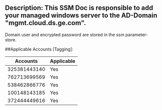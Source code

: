 ## Description: This SSM Doc is responsible to add your managed windows server to the AD-Domain "mgmt.cloud.ds.ge.com".
Domain user and encrypted password are stored in the ssm parameter-store.




##Applicable Accounts [Tagging]:

|Accounts   | Applicable  |
| ------------ | ------------ |
| 325381443140  | Yes |
| 762713699569  | Yes |
| 538462866776  | Yes |
| 100148143185  | Yes |
| 372444449616  | Yes |



